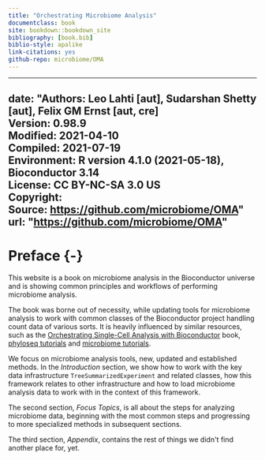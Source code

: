 ```yaml
--- 
title: "Orchestrating Microbiome Analysis"
documentclass: book
site: bookdown::bookdown_site
bibliography: [book.bib]
biblio-style: apalike
link-citations: yes
github-repo: microbiome/OMA
---
```




---
date: "**Authors:** Leo Lahti [aut], Sudarshan Shetty [aut], Felix GM Ernst [aut, cre]<br/>
  **Version:** 0.98.9<br/>
  **Modified:** 2021-04-10<br/>
  **Compiled:** 2021-07-19<br/>
  **Environment:** R version 4.1.0 (2021-05-18), Bioconductor 3.14<br/>
  **License:** CC BY-NC-SA 3.0 US<br/>
  **Copyright:** <br/>
  **Source:** https://github.com/microbiome/OMA"
url: "https://github.com/microbiome/OMA"
---

# Preface {-}

This website is a book on microbiome analysis in the Bioconductor universe and
is showing common principles and workflows of performing microbiome analysis.

The book was borne out of necessity, while updating tools for microbiome
analysis to work with common classes of the Bioconductor project handling 
count data of various sorts. It is heavily influenced by similar resources, such
as the [Orchestrating Single-Cell Analysis with Bioconductor](https://www.nature.com/articles/s41592-019-0654-x)
book, [phyloseq tutorials](http://joey711.github.io/phyloseq/tutorials-index)
and [microbiome tutorials](https://microbiome.github.io/tutorials/).

We focus on microbiome analysis tools, new, updated and established methods.
In the *Introduction* section, we show how to work with the key data 
infrastructure `TreeSummarizedExperiment` and related classes, how this 
framework relates to other infrastructure and how to load microbiome analysis 
data to work with in the context of this framework.

The second section, *Focus Topics*, is all about the steps for analyzing
microbiome data, beginning with the most common steps and progressing to
more specialized methods in subsequent sections.

The third section, *Appendix*, contains the rest of things we didn't find 
another place for, yet.


